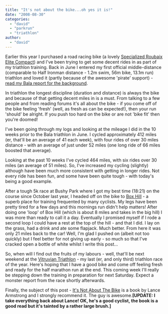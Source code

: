 ```yaml
---
title: "It's not about the bike...oh yes it is!"
date: "2008-08-30"
categories: 
  - "david"
  - "parkrun"
  - "triathlon"
author: 
  - "david"
---
```


Earlier this year I purchased a road racing bike (a lovely [Specialized Roubaix Elite Compact](http://www.specialized.com/bc/SBCBkModel.jsp?a=b&minisite=10028&spid=33106&language=US)) and I've been trying to get some decent rides in as part of my triathlon training. Back in June I entered my first official middle-distance (comparable to Half Ironman distance - 1.2m swim, 56m bike, 13.1m run) triathlon and loved it (partly because of the awesome 'pirate' support) - [read my Bala report for the background](/?p=366).

In triathlon the longest discipline (duration and distance) is always the bike and because of that getting decent miles in is a must. From talking to a few people and from reading forums it's all about the bike - if you come off of the bike feeling 'fresh' (well, as fresh as can be expected!), then your run 'should' be alright. If you push too hard on the bike or are not 'bike fit' then you're doomed!

I've been going through my logs and looking at the mileage I did in the 10 weeks prior to the Bala triathlon in June. I cycled approximately 412 miles (er, that'll be an average of 41 each week), with four rides of over 30 miles distance - with an average of just under 52 miles (one long ride of 66 miles boosted that average).

Looking at the past 10 weeks I've cycled 464 miles, with six rides over 30 miles (an average of 51 miles). So, I've increased my cycling (slightly) although have been much more consistent with getting in longer rides. Not every ride has been fun, and some have been quite tough - with today's being a good example.

After a tough 5k race at Bushy Park where I got my best time (18:21) on the course since October last year, I headed off on the bike to [Box Hill](http://www.nationaltrust.org.uk/main/w-boxhill) - a superb place for training frequented by many cyclists. My legs have been pretty tired for a few days and this mornings run didn't help matters! After doing one 'loop' of Box Hill (which is about 8 miles and takes in the big hill) I was more than ready to call it a day. Eventually I promised myself if I rode a second loop I could have a rest at the top of the hill - and that I did. I lay on the grass, had a drink and ate some flapjack. Much better. From here it was only 21 miles back to the car! Well, I'm glad I pushed on (albeit not too quickly) but I feel better for not giving up early - so much so that I've cracked open a bottle of white whilst I write this post...

So, when will I find out the fruits of my labours - well, that'll be next weekend at the [Vitruvian Triathlon](http://www.pacesetterevents.com/vitruvian.php) - my last (er, and only third) triathlon race of the year. Here's hoping that I have a good bike and come off feeling fresh and ready for the half marathon run at the end. This coming week I'll really be stepping down the training in preparation for next Saturday. Expect a monster report from the race shortly afterwards.

Finally, the subject of this post - [It's Not About The Bike](http://www.amazon.co.uk/Its-Not-About-Bike-Journey/dp/0224060872) is a book by Lance Armstrong and I strongly recommend it. The guy is awesome.**\[UPDATE: I take everything back about Lance! OK, he's a good cyclist, the book is a good read but it's tainted by a rather large brush.\]**
